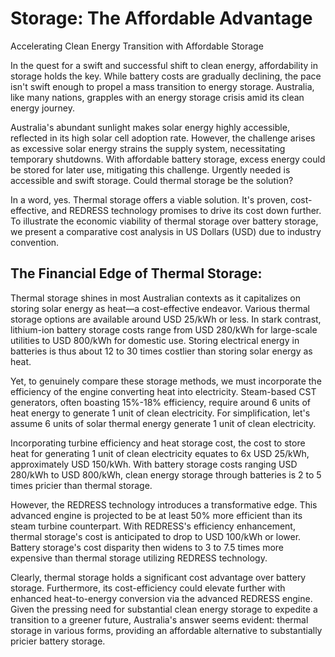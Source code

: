 # Storage: The Affordable Advantage

Accelerating Clean Energy Transition with Affordable Storage

In the quest for a swift and successful shift to clean energy, affordability in storage holds the key. While battery costs are gradually declining, the pace isn't swift enough to propel a mass transition to energy storage. Australia, like many nations, grapples with an energy storage crisis amid its clean energy journey.

Australia's abundant sunlight makes solar energy highly accessible, reflected in its high solar cell adoption rate. However, the challenge arises as excessive solar energy strains the supply system, necessitating temporary shutdowns. With affordable battery storage, excess energy could be stored for later use, mitigating this challenge. Urgently needed is accessible and swift storage. Could thermal storage be the solution?

In a word, yes. Thermal storage offers a viable solution. It's proven, cost-effective, and REDRESS technology promises to drive its cost down further. To illustrate the economic viability of thermal storage over battery storage, we present a comparative cost analysis in US Dollars (USD) due to industry convention.

## The Financial Edge of Thermal Storage:

Thermal storage shines in most Australian contexts as it capitalizes on storing solar energy as heat—a cost-effective endeavor. Various thermal storage options are available around USD 25/kWh or less. In stark contrast, lithium-ion battery storage costs range from USD 280/kWh for large-scale utilities to USD 800/kWh for domestic use. Storing electrical energy in batteries is thus about 12 to 30 times costlier than storing solar energy as heat.

Yet, to genuinely compare these storage methods, we must incorporate the efficiency of the engine converting heat into electricity. Steam-based CST generators, often boasting 15%-18% efficiency, require around 6 units of heat energy to generate 1 unit of clean electricity. For simplification, let's assume 6 units of solar thermal energy generate 1 unit of clean electricity.

Incorporating turbine efficiency and heat storage cost, the cost to store heat for generating 1 unit of clean electricity equates to 6x USD 25/kWh, approximately USD 150/kWh. With battery storage costs ranging USD 280/kWh to USD 800/kWh, clean energy storage through batteries is 2 to 5 times pricier than thermal storage.

However, the REDRESS technology introduces a transformative edge. This advanced engine is projected to be at least 50% more efficient than its steam turbine counterpart. With REDRESS's efficiency enhancement, thermal storage's cost is anticipated to drop to USD 100/kWh or lower. Battery storage's cost disparity then widens to 3 to 7.5 times more expensive than thermal storage utilizing REDRESS technology.

Clearly, thermal storage holds a significant cost advantage over battery storage. Furthermore, its cost-efficiency could elevate further with enhanced heat-to-energy conversion via the advanced REDRESS engine. Given the pressing need for substantial clean energy storage to expedite a transition to a greener future, Australia's answer seems evident: thermal storage in various forms, providing an affordable alternative to substantially pricier battery storage.
